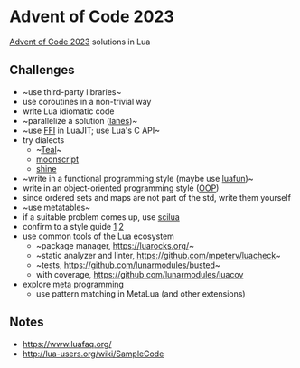# Advent of Code 2023

[Advent of Code 2023](https://adventofcode.com/2023) solutions in Lua

## Challenges


- ~use third-party libraries~
- use coroutines in a non-trivial way
- write Lua idiomatic code
- ~parallelize a solution ([lanes](https://lualanes.github.io/lanes/))~
- ~use [FFI](https://luajit.org/ext_ffi.html) in LuaJIT; use Lua's C API~
- try dialects
  - ~[Teal](https://github.com/teal-language/tl)~
  - [moonscript](https://moonscript.org/)
  - [shine](https://github.com/richardhundt/shine)
- ~write in a functional programming style (maybe use [luafun](https://github.com/luafun/luafun))~
- write in an object-oriented programming style ([OOP](https://www.lua.org/pil/16.html))
- since ordered sets and maps are not part of the std, write them yourself
- ~use metatables~
- if a suitable problem comes up, use [scilua](https://scilua.org/)
- confirm to a style guide [1](http://lua-users.org/wiki/LuaStyleGuide) [2](https://github.com/Olivine-Labs/lua-style-guide)
- use common tools of the Lua ecosystem
  - ~package manager, https://luarocks.org/~
  - ~static analyzer and linter, https://github.com/mpeterv/luacheck~
  - ~tests, https://github.com/lunarmodules/busted~
  - with coverage, https://github.com/lunarmodules/luacov
- explore [meta programming](http://lua-users.org/wiki/MetaProgramming)
  - use pattern matching in MetaLua (and other extensions)

## Notes

- https://www.luafaq.org/
- http://lua-users.org/wiki/SampleCode

